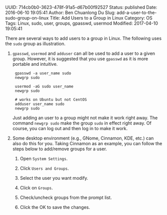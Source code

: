 UUID: 714cb0b0-3623-478f-91a5-d67b00f92527
Status: published
Date: 2016-06-10 19:05:41
Author: Ben Chuanlong Du
Slug: add-a-user-to-the-sudo-group-on-linux
Title: Add Users to a Group in Linux
Category: OS
Tags: Linux, sudo, user, groups, gpasswd, usermod
Modified: 2017-04-10 19:05:41

There are several ways to add users to a group in Linux. 
The following uses the `sudo` group as illustration.

1. `gpasswd`, `usermod` and `adduser` can all be used to add a user to a given group.
    However, it is suggested that you use `gpasswd` as it is more portable and intuitive. 

        gpasswd -a user_name sudo
        newgrp sudo

        usermod -aG sudo user_name
        newgrp sudo

        # works on Ubuntu but not CentOS
        adduser user_name sudo
        newgrp sudo

    Just adding an user to a group might not make it work right away.
    The command `newgrp sudo` make the group `sudo` in effect right away.
    Of course, you can log out and then log in to make it work.

3. Some desktop environment (e.g., GNome, Cinnamon, KDE, etc.) can also do this for you. 
    Taking Cinnamon as an example, 
    you can follow the steps below to add/remove groups for a user. 

    1. Open `System Settings`.

    2. Click `Users and Groups`.

    3. Select the user you want modify.

    3. Click on `Groups`.

    4. Check/uncheck groups from the prompt list.

    5. Click the OK to save the changes.
